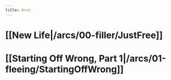 ```yaml
---
title: Arcs
---
```


# [[New Life|/arcs/00-filler/JustFree]]

# [[Starting Off Wrong, Part 1|/arcs/01-fleeing/StartingOffWrong]]

